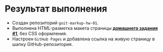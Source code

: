# Результат выполнения

- Создан репозиторий `goit-markup-hw-01`.
- Выполнена HTML-разметка макета страницы [**домашнего задания #1**](<https://www.figma.com/file/oTYBECAN79dXy19hzWObO4/Web-Studio-(Version-2.1)?node-id=0%3A1>), без CSS оформления.
- Настроен `GitHub Pages` и добавлена ссылка на живую страницу в шапку GitHub-репозитория.
